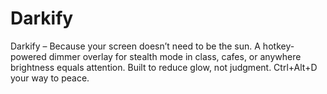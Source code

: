 # Darkify
Darkify – Because your screen doesn’t need to be the sun. A hotkey-powered dimmer overlay for stealth mode in class, cafes, or anywhere brightness equals attention. Built to reduce glow, not judgment. Ctrl+Alt+D your way to peace.
